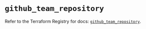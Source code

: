 # `github_team_repository`

Refer to the Terraform Registry for docs: [`github_team_repository`](https://registry.terraform.io/providers/integrations/github/6.3.0/docs/resources/team_repository).
